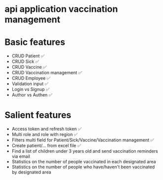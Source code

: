 # api application vaccination management

# Basic features
- CRUD Patient ✅
- CRUD Sick ✅
- CRUD Vaccine ✅
- CRUD Vaccination management ✅
- CRUD Employee ✅
- Validation input ✅
- Login vs Signup ✅
- Author vs Authen ✅

# Salient features
- Access token and refresh token ✅
- Multi role and role with region ✅
- Filters multi field for Patient/Sick/Vaccine/Vaccination management ✅
- Create patient/... from excel file ✅
- Find a list of children under 3 years old and send vaccination reminders via email
- Statistics on the number of people vaccinated in each designated area
- Statistics on the number of people who have/haven't been vaccinated by designated area
